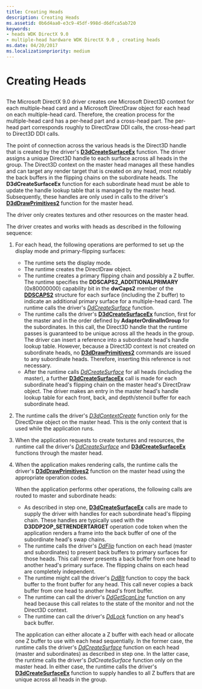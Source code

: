 ```yaml
---
title: Creating Heads
description: Creating Heads
ms.assetid: 0b6d4aa0-e3c9-45df-998d-d6dfca5ab720
keywords:
- heads WDK DirectX 9.0
- multiple-head hardware WDK DirectX 9.0 , creating heads
ms.date: 04/20/2017
ms.localizationpriority: medium
---
```


# Creating Heads


## <span id="ddk_creating_heads_gg"></span><span id="DDK_CREATING_HEADS_GG"></span>


The Microsoft DirectX 9.0 driver creates one Microsoft Direct3D context for each multiple-head card and a Microsoft DirectDraw object for each head on each multiple-head card. Therefore, the creation process for the multiple-head card has a per-head part and a cross-head part. The per-head part corresponds roughly to DirectDraw DDI calls, the cross-head part to Direct3D DDI calls.

The point of connection across the various heads is the Direct3D handle that is created by the driver's [**D3dCreateSurfaceEx**](https://docs.microsoft.com/windows/desktop/api/ddrawint/nc-ddrawint-pdd_createsurfaceex) function. The driver assigns a unique Direct3D handle to each surface across all heads in the group. The Direct3D context on the master head manages all these handles and can target any render target that is created on any head, most notably the back buffers in the flipping chains on the subordinate heads. The **D3dCreateSurfaceEx** function for each subordinate head must be able to update the handle lookup table that is managed by the master head. Subsequently, these handles are only used in calls to the driver's [**D3dDrawPrimitives2**](https://docs.microsoft.com/windows-hardware/drivers/ddi/content/d3dhal/nc-d3dhal-lpd3dhal_drawprimitives2cb) function for the master head.

The driver only creates textures and other resources on the master head.

The driver creates and works with heads as described in the following sequence:

1.  For each head, the following operations are performed to set up the display mode and primary-flipping surfaces:
    -   The runtime sets the display mode.
    -   The runtime creates the DirectDraw object.
    -   The runtime creates a primary flipping chain and possibly a Z buffer. The runtime specifies the **DDSCAPS2\_ADDITIONALPRIMARY** (0x80000000) capability bit in the **dwCaps2** member of the [**DDSCAPS2**](https://docs.microsoft.com/previous-versions/windows/hardware/drivers/ff550292(v=vs.85)) structure for each surface (including the Z buffer) to indicate an additional primary surface for a multiple-head card. The runtime calls the driver's [*DdCreateSurface*](https://docs.microsoft.com/previous-versions/windows/hardware/drivers/ff549263(v=vs.85)) function.
    -   The runtime calls the driver's [**D3dCreateSurfaceEx**](https://docs.microsoft.com/windows/desktop/api/ddrawint/nc-ddrawint-pdd_createsurfaceex) function, first for the master and in the order defined by **AdapterOrdinalInGroup** for the subordinates. In this call, the Direct3D handle that the runtime passes is guaranteed to be unique across all the heads in the group. The driver can insert a reference into a subordinate head's handle lookup table. However, because a Direct3D context is not created on subordinate heads, no [**D3dDrawPrimitives2**](https://docs.microsoft.com/windows-hardware/drivers/ddi/content/d3dhal/nc-d3dhal-lpd3dhal_drawprimitives2cb) commands are issued to any subordinate heads. Therefore, inserting this reference is not necessary.
    -   After the runtime calls [*DdCreateSurface*](https://docs.microsoft.com/previous-versions/windows/hardware/drivers/ff549263(v=vs.85)) for all heads (including the master), a further [**D3dCreateSurfaceEx**](https://docs.microsoft.com/windows/desktop/api/ddrawint/nc-ddrawint-pdd_createsurfaceex) call is made for each subordinate head's flipping chain on the master head's DirectDraw object. The driver makes an entry in the master head's handle lookup table for each front, back, and depth/stencil buffer for each subordinate head.

2.  The runtime calls the driver's [*D3dContextCreate*](https://docs.microsoft.com/windows-hardware/drivers/ddi/content/d3dhal/nc-d3dhal-lpd3dhal_contextcreatecb) function only for the DirectDraw object on the master head. This is the only context that is used while the application runs.

3.  When the application requests to create textures and resources, the runtime call the driver's [*DdCreateSurface*](https://docs.microsoft.com/previous-versions/windows/hardware/drivers/ff549263(v=vs.85)) and [**D3dCreateSurfaceEx**](https://docs.microsoft.com/windows/desktop/api/ddrawint/nc-ddrawint-pdd_createsurfaceex) functions through the master head.

4.  When the application makes rendering calls, the runtime calls the driver's [**D3dDrawPrimitives2**](https://docs.microsoft.com/windows-hardware/drivers/ddi/content/d3dhal/nc-d3dhal-lpd3dhal_drawprimitives2cb) function on the master head using the appropriate operation codes.

    When the application performs other operations, the following calls are routed to master and subordinate heads:

    -   As described in step one, [**D3dCreateSurfaceEx**](https://docs.microsoft.com/windows/desktop/api/ddrawint/nc-ddrawint-pdd_createsurfaceex) calls are made to supply the driver with handles for each subordinate head's flipping chain. These handles are typically used with the **D3DDP2OP\_SETRENDERTARGET** operation code token when the application renders a frame into the back buffer of one of the subordinate head's swap chains.
    -   The runtime calls the driver's [*DdFlip*](https://docs.microsoft.com/windows/desktop/api/ddrawint/nc-ddrawint-pdd_surfcb_flip) function on each head (master and subordinates) to present back buffers to primary surfaces for those heads. This call never presents a back buffer from one head to another head's primary surface. The flipping chains on each head are completely independent.
    -   The runtime might call the driver's [*DdBlt*](https://docs.microsoft.com/windows/desktop/api/ddrawint/nc-ddrawint-pdd_surfcb_blt) function to copy the back buffer to the front buffer for any head. This call never copies a back buffer from one head to another head's front buffer.
    -   The runtime can call the driver's [*DdGetScanLine*](https://docs.microsoft.com/windows/desktop/api/ddrawint/nc-ddrawint-pdd_getscanline) function on any head because this call relates to the state of the monitor and not the Direct3D context.
    -   The runtime can call the driver's [*DdLock*](https://docs.microsoft.com/windows/desktop/api/ddrawint/nc-ddrawint-pdd_surfcb_lock) function on any head's back buffer.

    The application can either allocate a Z buffer with each head or allocate one Z buffer to use with each head sequentially. In the former case, the runtime calls the driver's [*DdCreateSurface*](https://docs.microsoft.com/previous-versions/windows/hardware/drivers/ff549263(v=vs.85)) function on each head (master and subordinates) as described in step one. In the latter case, the runtime calls the driver's *DdCreateSurface* function only on the master head. In either case, the runtime calls the driver's [**D3dCreateSurfaceEx**](https://docs.microsoft.com/windows/desktop/api/ddrawint/nc-ddrawint-pdd_createsurfaceex) function to supply handles to all Z buffers that are unique across all heads in the group.

 

 





